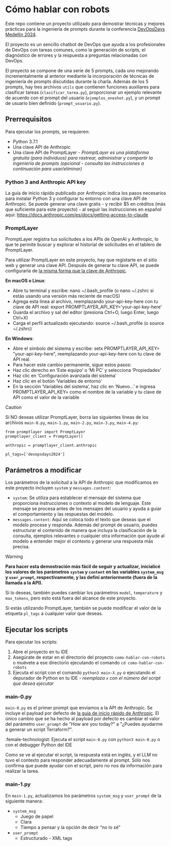 # Cómo hablar con robots

Este repo contiene un proyecto utilizado para demostrar técnicas y mejores prácticas para la ingeniería de prompts durante la conferencia [DevOpsDays Medellín 2024](https://devopsdays.io/).

El proyecto es un sencillo chatbot de DevOps que ayuda a los profesionales de DevOps con tareas comunes, como la generación de scripts, el diagnóstico de errores y la respuesta a preguntas relacionadas con DevOps.

El proyecto se compone de una serie de 5 prompts, cada uno mejorando incrementalmente al anterior mediante la incorporación de técnicas de ingeniería de prompts discutidas durante la charla. Además de los 5 prompts, hay tres archivos `utils` que contienen funciones auxiliares para clasificar tareas (`clasificar_tarea.py`), proporcionar un ejemplo relevante de acuerdo con el prompt del usuario (`ejemplos_oneshot.py`), y un prompt de usuario bien definido (`prompt_usuario.py`).

## Prerrequisitos

Para ejecutar los prompts, se requieren:
- Python 3.7.1
- Una clave API de Anthropic
- Una clave API de PromptLayer - *PromptLayer es una plataforma gratuita (para individuos) para rastrear, administrar y compartir la ingeniería de prompts (opcional - consulta las instrucciones a continuación para usar/eliminar)*

### Python 3 and Anthropic API key
La guía de inicio rápido publicado por Anthropic indica los pasos necesarios para instalar Python 3 y configurar tu entorno con una clave API de Anthropic. Se puede generar una clave gratis - y recibir $5 en créditos (más que suficiente para este proyecto) - al seguir las instrucciones en español aqui: https://docs.anthropic.com/es/docs/getting-access-to-claude

### PromptLayer

PromptLayer registra tus solicitudes a los APIs de OpenAI y Anthropic, lo que te permite buscar y explorar el historial de solicitudes en el tablero de PromptLayer.

Para utilizar PromptLayer en este proyecto, hay que registarte en el sitio web y generar una clave API. Después de generar tu clave API, se puede configurarla de [la misma forma que la clave de Anthropic](https://docs.anthropic.com/es/docs/quickstart-guide#paso-3-opcional-configura-tu-clave-de-api).

**En macOS o Linux**:
- Abre tu terminal y escribe: nano ~/.bash_profile (o nano ~/.zshrc si estás usando una versión más reciente de macOS)
- Agrega esta línea al archivo, reemplazando your-api-key-here con tu clave de API real: export PROMPTLAYER_API_KEY='your-api-key-here'
- Guarda el archivo y sal del editor (presiona Ctrl+O, luego Enter, luego Ctrl+X)
- Carga el perfil actualizado ejecutando: source ~/.bash_profile (o source ~/.zshrc)

**En Windows**:
- Abre el símbolo del sistema y escribe: setx PROMPTLAYER_API_KEY= "your-api-key-here", reemplazando your-api-key-here con tu clave de API real
- Para hacer este cambio permanente, sigue estos pasos:
- Haz clic derecho en ‘Este equipo’ o ‘Mi PC’ y selecciona ‘Propiedades’
- Haz clic en ‘Configuración avanzada del sistema’
- Haz clic en el botón ‘Variables de entorno’
- En la sección ‘Variables del sistema’, haz clic en ‘Nuevo…’ e ingresa PROMPTLAYER_API_KEY= como el nombre de la variable y tu clave de API como el valor de la variable

> [!CAUTION]
> Si NO deseas utilizar PromptLayer, borra las siguientes líneas de los archivos `main-0.py`, `main-1.py`, `main-2.py`, `main-3.py`, `main-4.py`:
```
from promptlayer import PromptLayer
promptlayer_client = PromptLayer()
```
```
anthropic = promptlayer_client.anthropic
```
```
pl_tags=['devopsdays2024']
```

## Parámetros a modificar
Los parámetros de la solicitud a la API de Anthropic que modificamos en este proyecto incluyen `system` y `messages.content`:
- `system`: Se utiliza para establecer el mensaje del sistema que proporciona instrucciones o contexto al modelo de lenguaje. Este mensaje se procesa antes de los mensajes del usuario y ayuda a guiar el comportamiento y las respuestas del modelo.
- `messages.content`: Aquí se coloca todo el texto que deseas que el modelo procese y responda. Además del prompt de usuario, puedes estructurar el contenido de manera que incluya la clasificación de la consulta, ejemplos relevantes o cualquier otra información que ayude al modelo a entender mejor el contexto y generar una respuesta más precisa.

> [!WARNING]
> **Para hacer esta demostración más fácil de seguir y actualizar, inicialicé los valores de los parámetros `system` y `content` en las variables `system_msg` y `user_prompt`, respectivamente, y las definí anteriormente (fuera de la llamada a la API).**

Si lo deseas, también puedes cambiar los parámetros `model`, `temperature` y `max_tokens`, pero esto está fuera del alcance de este proyecto.

Si estás utilizando PromptLayer, también se puede modificar el valor de la etiqueta `pl_tags` a cualquier valor que deseas.

## Ejecutar los scripts
Para ejecutar los scripts:
1. Abre el proyecto en tu IDE
2. Asegúrate de estar en el directorio del proyecto `como-hablar-con-robots` o muévete a ese directorio ejecutando el comando `cd como-hablar-con-robots`
3. Ejecuta el script con el comando `python3 main-X.py` o ejecutando el depurador de Python en tu IDE - *reemplaza `x` con el número del script que desea ejecutar*

### main-0.py
`main-0.py` es el primer prompt que enviamos a la API de Anthropic. Se incluye el payload por defecto de [la guía de inicio rápido de Anthropic](https://docs.anthropic.com/es/docs/quickstart-guide#paso-4-envia-tu-primera-solicitud-de-api). El único cambio que se ha hecho al payload por defecto es cambiar el valor del parámetro `user_prompt` de "How are you today?" a "¿Puedes ayudarme a generar un script Terraform?".

:female-technologist: Ejecuta el script `main-0.py` con `python3 main-0.py` o con el debugger Python del IDE

Como se ve al ejecutar el script, la respuesta está en inglés, y el LLM no tuvo el contexto para responder adecuadamente al prompt. Sólo nos confirma que puede ayudar con el script, pero no nos da información para realizar la tarea.

### main-1.py
En `main-1.py`, actualizamos los parámetros `system_msg` y `user_prompt` de la siguiente manera:
- `system_msg`
    - Juego de papel
    - Clara
    - Tiempo a pensar y la opción de decir “no lo sé”
- `user_prompt`
    - Estructurado - XML tags

